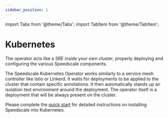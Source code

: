 ```yaml
---
sidebar_position: 1
---
```


import Tabs from '@theme/Tabs';
import TabItem from '@theme/TabItem';

# Kubernetes

The operator acts like a SRE inside your own cluster, properly deploying and
configuring the various Speedscale components.

The Speedscale Kubernetes Operator works similarly to a service mesh controller
like Istio or Linkerd. It waits for deployments to be applied to the cluster
that contain specific annotations. It then automatically stands up an isolation
test environment around the deployment. The operator itself is a deployment
that will be always present on the cluster.

Please complete the [quick start](../../quick-start.md) for detailed instructions on installing Speedscale into Kubernetes.
